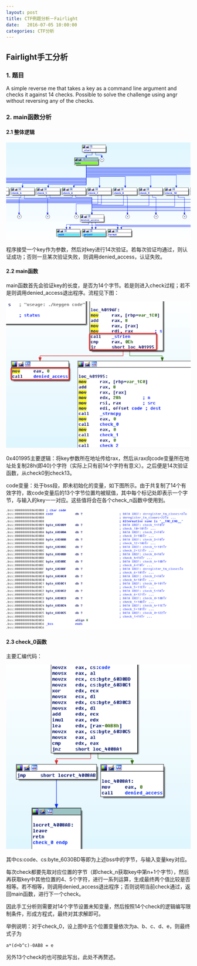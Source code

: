 ```yaml
---
layout: post
title: CTF例题分析－Fairlight
date:   2016-07-05 10:00:00
categories: CTF分析
---
```


## Fairlight手工分析

### 1. 题目

A simple reverse me that takes a key as a command line argument and checks it against 14 checks. Possible to solve the challenge using angr without reversing any of the checks.



### 2. main函数分析

#### 2.1 整体逻辑

![the whole logic](/static/img/whole_logic.png)



程序接受一个key作为参数，然后对key进行14次验证。若每次验证均通过，则认证成功；否则一旦某次验证失败，则调用denied_access，认证失败。





#### 2.2 main函数

main函数首先会验证key的长度，是否为14个字节。若是则进入check过程；若不是则调用denied_access退出程序。流程见下图：

![main](/static/img/main_len.png)



0x401995主要逻辑：将key参数所在地址传给rax，然后从rax向code变量所在地址处复制28h(即40)个字符（实际上只有前14个字符有意义）。之后便是14次验证函数，从check0到check13。



code变量：处于bss段，即未初始化的变量，如下图所示。由于共复制了14个有效字符，故code变量后的13个字节位置均被赋值，其中每个标记处即表示一个字节，与输入的key一一对应。这些值将会在各个check_n函数中使用到。

![code](/static/img/code.png)





#### 2.3 check_0函数

主要汇编代码：

![check_0](/static/img/check_0.png)



其中cs:code、cs:byte_6030BD等即为上述bss中的字节，与输入变量key对应。

每次check都要先取对应位置的字节（即check_n获取key中第n+1个字节），然后再获取key中其他位置的4、5个字符，进行一系列运算，生成最终两个值比较是否相等。若不相等，则调用denied_access退出程序；否则说明当前check通过，返回main函数，进行下一个check。

因此手工分析则需要对14个字节设置未知变量，然后按照14个check的逻辑编写限制条件，形成方程式，最终对其求解即可。

举例说明：对于check_0，设上图中五个位置变量依次为a、b、c、d、e，则最终式子为

```
a*(d+b^c)-0AB8 = e
```

另外13个check的也可按此写出，此处不再赘述。



